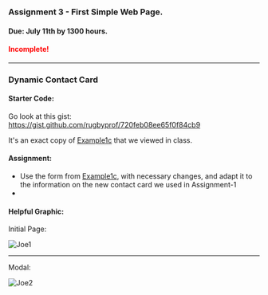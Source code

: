 ### Assignment 3 - First Simple Web Page.
#### Due: July 11th by 1300 hours.
#### <span style="color:red">Incomplete!</span>
-----

### Dynamic Contact Card


#### Starter Code:

Go look at this gist: https://gist.github.com/rugbyprof/720feb08ee65f0f84cb9

It's an exact copy of [Example1c](http://107.170.231.151/Example1c/) that we viewed in class. 

#### Assignment: 

- Use the form from [Example1c](http://107.170.231.151/Example1c/), with necessary changes, and adapt it to the information on the new contact card we used in Assignment-1
- 


#### Helpful Graphic:

Initial Page:

![Joe1](http://f.cl.ly/items/093a3Z3j1r320V0u3o1t/shot1.png)

-----

Modal:

![Joe2](http://f.cl.ly/items/1g1Z250f0W3v0P2x1736/shot2.png)

